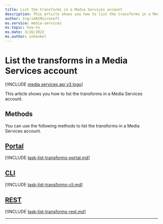 ```yaml
---
title: List the transforms in a Media Services account
description: This article shows you how to list the transforms in a Media Services account.
author: IngridAtMicrosoft
ms.service: media-services
ms.topic: how-to
ms.date: 3/16/2022
ms.author: inhenkel
---
```


# List the transforms in a Media Services account

[!INCLUDE [media services api v3 logo](./includes/v3-hr.md)]

This article shows you how to list the transforms in a Media Services account.

## Methods

You can use the following methods to list the transforms in a Media Services account.

## [Portal](#tab/portal/)

[!INCLUDE [task-list-transforms-portal.md](./includes/task-list-transforms-portal.md)]

## [CLI](#tab/cli/)

[!INCLUDE [task-list-transforms-cli.md](./includes/task-list-transforms-cli.md)]

## [REST](#tab/rest/)

[!INCLUDE [task-list-transforms-rest.md](./includes/task-list-transforms-rest.md)]

---

